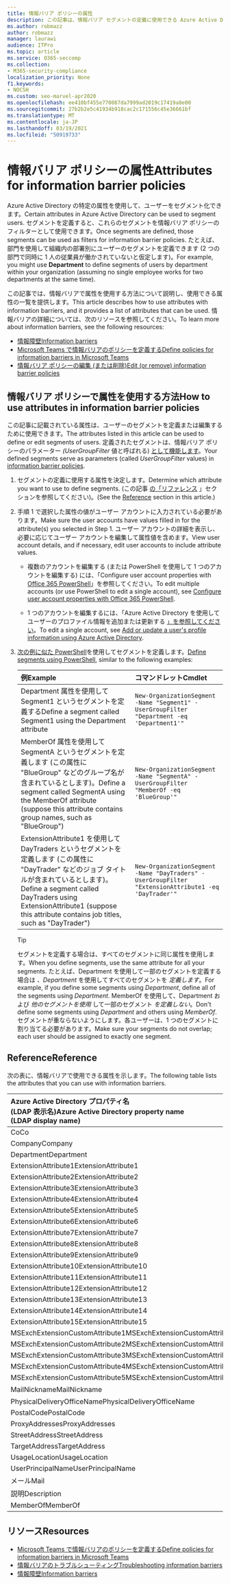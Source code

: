 ```yaml
---
title: 情報バリア ポリシーの属性
description: この記事は、情報バリア セグメントの定義に使用できる Azure Active Directory ユーザー アカウント属性のリファレンスです。
ms.author: robmazz
author: robmazz
manager: laurawi
audience: ITPro
ms.topic: article
ms.service: O365-seccomp
ms.collection:
- M365-security-compliance
localization_priority: None
f1.keywords:
- NOCSH
ms.custom: seo-marvel-apr2020
ms.openlocfilehash: ee410bf455e770087da7999ad2019c17419a8e00
ms.sourcegitcommit: 27b2b2e5c41934b918cac2c171556c45e36661bf
ms.translationtype: MT
ms.contentlocale: ja-JP
ms.lasthandoff: 03/19/2021
ms.locfileid: "50919733"
---
```

# <a name="attributes-for-information-barrier-policies"></a><span data-ttu-id="9499a-103">情報バリア ポリシーの属性</span><span class="sxs-lookup"><span data-stu-id="9499a-103">Attributes for information barrier policies</span></span>

<span data-ttu-id="9499a-104">Azure Active Directory の特定の属性を使用して、ユーザーをセグメント化できます。</span><span class="sxs-lookup"><span data-stu-id="9499a-104">Certain attributes in Azure Active Directory can be used to segment users.</span></span> <span data-ttu-id="9499a-105">セグメントを定義すると、これらのセグメントを情報バリア ポリシーのフィルターとして使用できます。</span><span class="sxs-lookup"><span data-stu-id="9499a-105">Once segments are defined, those segments can be used as filters for information barrier policies.</span></span> <span data-ttu-id="9499a-106">たとえば、部門を使用して組織内の部署別にユーザーのセグメントを定義できます (2 つの部門で同時に 1 人の従業員が働かされていないと仮定します)。</span><span class="sxs-lookup"><span data-stu-id="9499a-106">For example, you might use **Department** to define segments of users by department within your organization (assuming no single employee works for two departments at the same time).</span></span>

<span data-ttu-id="9499a-107">この記事では、情報バリアで属性を使用する方法について説明し、使用できる属性の一覧を提供します。</span><span class="sxs-lookup"><span data-stu-id="9499a-107">This article describes how to use attributes with information barriers, and it provides a list of attributes that can be used.</span></span> <span data-ttu-id="9499a-108">情報バリアの詳細については、次のリソースを参照してください。</span><span class="sxs-lookup"><span data-stu-id="9499a-108">To learn more about information barriers, see the following resources:</span></span>

- [<span data-ttu-id="9499a-109">情報障壁</span><span class="sxs-lookup"><span data-stu-id="9499a-109">Information barriers</span></span>](information-barriers.md)
- [<span data-ttu-id="9499a-110">Microsoft Teams で情報バリアのポリシーを定義する</span><span class="sxs-lookup"><span data-stu-id="9499a-110">Define policies for information barriers in Microsoft Teams</span></span>](information-barriers-policies.md)
- [<span data-ttu-id="9499a-111">情報バリア ポリシーの編集 (または削除)</span><span class="sxs-lookup"><span data-stu-id="9499a-111">Edit (or remove) information barrier policies</span></span>](information-barriers-edit-segments-policies.md)

## <a name="how-to-use-attributes-in-information-barrier-policies"></a><span data-ttu-id="9499a-112">情報バリア ポリシーで属性を使用する方法</span><span class="sxs-lookup"><span data-stu-id="9499a-112">How to use attributes in information barrier policies</span></span>

<span data-ttu-id="9499a-113">この記事に記載されている属性は、ユーザーのセグメントを定義または編集するために使用できます。</span><span class="sxs-lookup"><span data-stu-id="9499a-113">The attributes listed in this article can be used to define or edit segments of users.</span></span> <span data-ttu-id="9499a-114">定義されたセグメントは、情報バリア ポリシーのパラメーター *(UserGroupFilter* 値と呼ばれる) [として機能します](information-barriers-policies.md)。</span><span class="sxs-lookup"><span data-stu-id="9499a-114">Your defined segments serve as parameters (called *UserGroupFilter* values) in [information barrier policies](information-barriers-policies.md).</span></span>

1. <span data-ttu-id="9499a-115">セグメントの定義に使用する属性を決定します。</span><span class="sxs-lookup"><span data-stu-id="9499a-115">Determine which attribute you want to use to define segments.</span></span> <span data-ttu-id="9499a-116">(この記事 [の「リファレンス](#reference) 」セクションを参照してください)。</span><span class="sxs-lookup"><span data-stu-id="9499a-116">(See the [Reference](#reference) section in this article.)</span></span>

2. <span data-ttu-id="9499a-117">手順 1 で選択した属性の値がユーザー アカウントに入力されている必要があります。</span><span class="sxs-lookup"><span data-stu-id="9499a-117">Make sure the user accounts have values filled in for the attribute(s) you selected in Step 1.</span></span> <span data-ttu-id="9499a-118">ユーザー アカウントの詳細を表示し、必要に応じてユーザー アカウントを編集して属性値を含めます。</span><span class="sxs-lookup"><span data-stu-id="9499a-118">View user account details, and if necessary, edit user accounts to include attribute values.</span></span> 

    - <span data-ttu-id="9499a-119">複数のアカウントを編集する (または PowerShell を使用して 1 つのアカウントを編集する) には、「Configure user account properties with [Office 365 PowerShell](../enterprise/configure-user-account-properties-with-microsoft-365-powershell.md)」を参照してください。</span><span class="sxs-lookup"><span data-stu-id="9499a-119">To edit multiple accounts (or use PowerShell to edit a single account), see [Configure user account properties with Office 365 PowerShell](../enterprise/configure-user-account-properties-with-microsoft-365-powershell.md).</span></span>

    - <span data-ttu-id="9499a-120">1 つのアカウントを編集するには、「Azure Active Directory を使用してユーザーのプロファイル情報を追加または更新する [」を参照してください](/azure/active-directory/fundamentals/active-directory-users-profile-azure-portal)。</span><span class="sxs-lookup"><span data-stu-id="9499a-120">To edit a single account, see [Add or update a user's profile information using Azure Active Directory](/azure/active-directory/fundamentals/active-directory-users-profile-azure-portal).</span></span>

3. <span data-ttu-id="9499a-121">[次の例に似た PowerShell](information-barriers-policies.md#define-segments-using-powershell)を使用してセグメントを定義します。</span><span class="sxs-lookup"><span data-stu-id="9499a-121">[Define segments using PowerShell](information-barriers-policies.md#define-segments-using-powershell), similar to the following examples:</span></span>

    |<span data-ttu-id="9499a-122">**例**</span><span class="sxs-lookup"><span data-stu-id="9499a-122">**Example**</span></span>|<span data-ttu-id="9499a-123">**コマンドレット**</span><span class="sxs-lookup"><span data-stu-id="9499a-123">**Cmdlet**</span></span>|
    |:----------|:---------|
    | <span data-ttu-id="9499a-124">Department 属性を使用して Segment1 というセグメントを定義する</span><span class="sxs-lookup"><span data-stu-id="9499a-124">Define a segment called Segment1 using the Department attribute</span></span> | `New-OrganizationSegment -Name "Segment1" -UserGroupFilter "Department -eq 'Department1'"` |
    | <span data-ttu-id="9499a-125">MemberOf 属性を使用して SegmentA というセグメントを定義します (この属性に "BlueGroup" などのグループ名が含まれているとします)。</span><span class="sxs-lookup"><span data-stu-id="9499a-125">Define a segment called SegmentA using the MemberOf attribute (suppose this attribute contains group names, such as "BlueGroup")</span></span> | `New-OrganizationSegment -Name "SegmentA" -UserGroupFilter "MemberOf -eq 'BlueGroup'"` |
    | <span data-ttu-id="9499a-126">ExtensionAttribute1 を使用して DayTraders というセグメントを定義します (この属性に "DayTrader" などのジョブ タイトルが含まれているとします)。</span><span class="sxs-lookup"><span data-stu-id="9499a-126">Define a segment called DayTraders using ExtensionAttribute1 (suppose this attribute contains job titles, such as "DayTrader")</span></span> | `New-OrganizationSegment -Name "DayTraders" -UserGroupFilter "ExtensionAttribute1 -eq 'DayTrader'"` |

    > [!TIP]
    > <span data-ttu-id="9499a-127">セグメントを定義する場合は、すべてのセグメントに同じ属性を使用します。</span><span class="sxs-lookup"><span data-stu-id="9499a-127">When you define segments, use the same attribute for all your segments.</span></span> <span data-ttu-id="9499a-128">たとえば、Department を使用して一部のセグメントを定義する場合は *、Department* を使用してすべてのセグメントを *定義します*。</span><span class="sxs-lookup"><span data-stu-id="9499a-128">For example, if you define some segments using *Department*, define all of the segments using *Department*.</span></span> <span data-ttu-id="9499a-129">MemberOf を使用して、Department および *他のセグメントを使用* して一部のセグメント *を定義しない*。</span><span class="sxs-lookup"><span data-stu-id="9499a-129">Don't define some segments using *Department* and others using *MemberOf*.</span></span> <span data-ttu-id="9499a-130">セグメントが重ならないようにします。各ユーザーは、1 つのセグメントに割り当てる必要があります。</span><span class="sxs-lookup"><span data-stu-id="9499a-130">Make sure your segments do not overlap; each user should be assigned to exactly one segment.</span></span>

## <a name="reference"></a><span data-ttu-id="9499a-131">Reference</span><span class="sxs-lookup"><span data-stu-id="9499a-131">Reference</span></span>

<span data-ttu-id="9499a-132">次の表に、情報バリアで使用できる属性を示します。</span><span class="sxs-lookup"><span data-stu-id="9499a-132">The following table lists the attributes that you can use with information barriers.</span></span>

|<span data-ttu-id="9499a-133">**Azure Active Directory プロパティ名 <br/> (LDAP 表示名)**</span><span class="sxs-lookup"><span data-stu-id="9499a-133">**Azure Active Directory property name<br/>(LDAP display name)**</span></span>|<span data-ttu-id="9499a-134">**Exchange プロパティ名**</span><span class="sxs-lookup"><span data-stu-id="9499a-134">**Exchange property name**</span></span>|
|:---------------------------------------------------------------|:-------------------------|
| <span data-ttu-id="9499a-135">Co</span><span class="sxs-lookup"><span data-stu-id="9499a-135">Co</span></span> | <span data-ttu-id="9499a-136">Co</span><span class="sxs-lookup"><span data-stu-id="9499a-136">Co</span></span> |
| <span data-ttu-id="9499a-137">Company</span><span class="sxs-lookup"><span data-stu-id="9499a-137">Company</span></span> | <span data-ttu-id="9499a-138">Company</span><span class="sxs-lookup"><span data-stu-id="9499a-138">Company</span></span> |
| <span data-ttu-id="9499a-139">Department</span><span class="sxs-lookup"><span data-stu-id="9499a-139">Department</span></span> | <span data-ttu-id="9499a-140">Department</span><span class="sxs-lookup"><span data-stu-id="9499a-140">Department</span></span> |
| <span data-ttu-id="9499a-141">ExtensionAttribute1</span><span class="sxs-lookup"><span data-stu-id="9499a-141">ExtensionAttribute1</span></span> | <span data-ttu-id="9499a-142">CustomAttribute1</span><span class="sxs-lookup"><span data-stu-id="9499a-142">CustomAttribute1</span></span> |
| <span data-ttu-id="9499a-143">ExtensionAttribute2</span><span class="sxs-lookup"><span data-stu-id="9499a-143">ExtensionAttribute2</span></span> | <span data-ttu-id="9499a-144">CustomAttribute2</span><span class="sxs-lookup"><span data-stu-id="9499a-144">CustomAttribute2</span></span> |
| <span data-ttu-id="9499a-145">ExtensionAttribute3</span><span class="sxs-lookup"><span data-stu-id="9499a-145">ExtensionAttribute3</span></span> | <span data-ttu-id="9499a-146">CustomAttribute3</span><span class="sxs-lookup"><span data-stu-id="9499a-146">CustomAttribute3</span></span> |
| <span data-ttu-id="9499a-147">ExtensionAttribute4</span><span class="sxs-lookup"><span data-stu-id="9499a-147">ExtensionAttribute4</span></span> | <span data-ttu-id="9499a-148">CustomAttribute4</span><span class="sxs-lookup"><span data-stu-id="9499a-148">CustomAttribute4</span></span> |
| <span data-ttu-id="9499a-149">ExtensionAttribute5</span><span class="sxs-lookup"><span data-stu-id="9499a-149">ExtensionAttribute5</span></span> | <span data-ttu-id="9499a-150">CustomAttribute5</span><span class="sxs-lookup"><span data-stu-id="9499a-150">CustomAttribute5</span></span> |
| <span data-ttu-id="9499a-151">ExtensionAttribute6</span><span class="sxs-lookup"><span data-stu-id="9499a-151">ExtensionAttribute6</span></span> | <span data-ttu-id="9499a-152">CustomAttribute6</span><span class="sxs-lookup"><span data-stu-id="9499a-152">CustomAttribute6</span></span> |
| <span data-ttu-id="9499a-153">ExtensionAttribute7</span><span class="sxs-lookup"><span data-stu-id="9499a-153">ExtensionAttribute7</span></span> | <span data-ttu-id="9499a-154">CustomAttribute7</span><span class="sxs-lookup"><span data-stu-id="9499a-154">CustomAttribute7</span></span> |
| <span data-ttu-id="9499a-155">ExtensionAttribute8</span><span class="sxs-lookup"><span data-stu-id="9499a-155">ExtensionAttribute8</span></span> | <span data-ttu-id="9499a-156">CustomAttribute8</span><span class="sxs-lookup"><span data-stu-id="9499a-156">CustomAttribute8</span></span> |
| <span data-ttu-id="9499a-157">ExtensionAttribute9</span><span class="sxs-lookup"><span data-stu-id="9499a-157">ExtensionAttribute9</span></span> | <span data-ttu-id="9499a-158">CustomAttribute9</span><span class="sxs-lookup"><span data-stu-id="9499a-158">CustomAttribute9</span></span> |
| <span data-ttu-id="9499a-159">ExtensionAttribute10</span><span class="sxs-lookup"><span data-stu-id="9499a-159">ExtensionAttribute10</span></span> | <span data-ttu-id="9499a-160">CustomAttribute10</span><span class="sxs-lookup"><span data-stu-id="9499a-160">CustomAttribute10</span></span> |
| <span data-ttu-id="9499a-161">ExtensionAttribute11</span><span class="sxs-lookup"><span data-stu-id="9499a-161">ExtensionAttribute11</span></span> | <span data-ttu-id="9499a-162">CustomAttribute11</span><span class="sxs-lookup"><span data-stu-id="9499a-162">CustomAttribute11</span></span> |
| <span data-ttu-id="9499a-163">ExtensionAttribute12</span><span class="sxs-lookup"><span data-stu-id="9499a-163">ExtensionAttribute12</span></span> | <span data-ttu-id="9499a-164">CustomAttribute12</span><span class="sxs-lookup"><span data-stu-id="9499a-164">CustomAttribute12</span></span> |
| <span data-ttu-id="9499a-165">ExtensionAttribute13</span><span class="sxs-lookup"><span data-stu-id="9499a-165">ExtensionAttribute13</span></span> | <span data-ttu-id="9499a-166">CustomAttribute13</span><span class="sxs-lookup"><span data-stu-id="9499a-166">CustomAttribute13</span></span> |
| <span data-ttu-id="9499a-167">ExtensionAttribute14</span><span class="sxs-lookup"><span data-stu-id="9499a-167">ExtensionAttribute14</span></span> | <span data-ttu-id="9499a-168">CustomAttribute14</span><span class="sxs-lookup"><span data-stu-id="9499a-168">CustomAttribute14</span></span> |
| <span data-ttu-id="9499a-169">ExtensionAttribute15</span><span class="sxs-lookup"><span data-stu-id="9499a-169">ExtensionAttribute15</span></span> | <span data-ttu-id="9499a-170">CustomAttribute15</span><span class="sxs-lookup"><span data-stu-id="9499a-170">CustomAttribute15</span></span> |
| <span data-ttu-id="9499a-171">MSExchExtensionCustomAttribute1</span><span class="sxs-lookup"><span data-stu-id="9499a-171">MSExchExtensionCustomAttribute1</span></span> | <span data-ttu-id="9499a-172">ExtensionCustomAttribute1</span><span class="sxs-lookup"><span data-stu-id="9499a-172">ExtensionCustomAttribute1</span></span> |
| <span data-ttu-id="9499a-173">MSExchExtensionCustomAttribute2</span><span class="sxs-lookup"><span data-stu-id="9499a-173">MSExchExtensionCustomAttribute2</span></span> | <span data-ttu-id="9499a-174">ExtensionCustomAttribute2</span><span class="sxs-lookup"><span data-stu-id="9499a-174">ExtensionCustomAttribute2</span></span> |
| <span data-ttu-id="9499a-175">MSExchExtensionCustomAttribute3</span><span class="sxs-lookup"><span data-stu-id="9499a-175">MSExchExtensionCustomAttribute3</span></span> | <span data-ttu-id="9499a-176">ExtensionCustomAttribute3</span><span class="sxs-lookup"><span data-stu-id="9499a-176">ExtensionCustomAttribute3</span></span> |
| <span data-ttu-id="9499a-177">MSExchExtensionCustomAttribute4</span><span class="sxs-lookup"><span data-stu-id="9499a-177">MSExchExtensionCustomAttribute4</span></span> | <span data-ttu-id="9499a-178">ExtensionCustomAttribute4</span><span class="sxs-lookup"><span data-stu-id="9499a-178">ExtensionCustomAttribute4</span></span> |
| <span data-ttu-id="9499a-179">MSExchExtensionCustomAttribute5</span><span class="sxs-lookup"><span data-stu-id="9499a-179">MSExchExtensionCustomAttribute5</span></span> | <span data-ttu-id="9499a-180">ExtensionCustomAttribute5</span><span class="sxs-lookup"><span data-stu-id="9499a-180">ExtensionCustomAttribute5</span></span> |
| <span data-ttu-id="9499a-181">MailNickname</span><span class="sxs-lookup"><span data-stu-id="9499a-181">MailNickname</span></span> | <span data-ttu-id="9499a-182">エイリアス</span><span class="sxs-lookup"><span data-stu-id="9499a-182">Alias</span></span> |
| <span data-ttu-id="9499a-183">PhysicalDeliveryOfficeName</span><span class="sxs-lookup"><span data-stu-id="9499a-183">PhysicalDeliveryOfficeName</span></span> | <span data-ttu-id="9499a-184">Office</span><span class="sxs-lookup"><span data-stu-id="9499a-184">Office</span></span> |
| <span data-ttu-id="9499a-185">PostalCode</span><span class="sxs-lookup"><span data-stu-id="9499a-185">PostalCode</span></span> | <span data-ttu-id="9499a-186">PostalCode</span><span class="sxs-lookup"><span data-stu-id="9499a-186">PostalCode</span></span> |
| <span data-ttu-id="9499a-187">ProxyAddresses</span><span class="sxs-lookup"><span data-stu-id="9499a-187">ProxyAddresses</span></span> | <span data-ttu-id="9499a-188">EmailAddresses</span><span class="sxs-lookup"><span data-stu-id="9499a-188">EmailAddresses</span></span> |
| <span data-ttu-id="9499a-189">StreetAddress</span><span class="sxs-lookup"><span data-stu-id="9499a-189">StreetAddress</span></span> | <span data-ttu-id="9499a-190">StreetAddress</span><span class="sxs-lookup"><span data-stu-id="9499a-190">StreetAddress</span></span> |
| <span data-ttu-id="9499a-191">TargetAddress</span><span class="sxs-lookup"><span data-stu-id="9499a-191">TargetAddress</span></span> | <span data-ttu-id="9499a-192">ExternalEmailAddress</span><span class="sxs-lookup"><span data-stu-id="9499a-192">ExternalEmailAddress</span></span> |
| <span data-ttu-id="9499a-193">UsageLocation</span><span class="sxs-lookup"><span data-stu-id="9499a-193">UsageLocation</span></span> | <span data-ttu-id="9499a-194">UsageLocation</span><span class="sxs-lookup"><span data-stu-id="9499a-194">UsageLocation</span></span> |
| <span data-ttu-id="9499a-195">UserPrincipalName</span><span class="sxs-lookup"><span data-stu-id="9499a-195">UserPrincipalName</span></span> | <span data-ttu-id="9499a-196">UserPrincipalName</span><span class="sxs-lookup"><span data-stu-id="9499a-196">UserPrincipalName</span></span> |
| <span data-ttu-id="9499a-197">メール</span><span class="sxs-lookup"><span data-stu-id="9499a-197">Mail</span></span> | <span data-ttu-id="9499a-198">WindowsEmailAddress</span><span class="sxs-lookup"><span data-stu-id="9499a-198">WindowsEmailAddress</span></span> |
| <span data-ttu-id="9499a-199">説明</span><span class="sxs-lookup"><span data-stu-id="9499a-199">Description</span></span> | <span data-ttu-id="9499a-200">説明</span><span class="sxs-lookup"><span data-stu-id="9499a-200">Description</span></span> |
| <span data-ttu-id="9499a-201">MemberOf</span><span class="sxs-lookup"><span data-stu-id="9499a-201">MemberOf</span></span> | <span data-ttu-id="9499a-202">MemberOfGroup</span><span class="sxs-lookup"><span data-stu-id="9499a-202">MemberOfGroup</span></span> |

## <a name="resources"></a><span data-ttu-id="9499a-203">リソース</span><span class="sxs-lookup"><span data-stu-id="9499a-203">Resources</span></span>

- [<span data-ttu-id="9499a-204">Microsoft Teams で情報バリアのポリシーを定義する</span><span class="sxs-lookup"><span data-stu-id="9499a-204">Define policies for information barriers in Microsoft Teams</span></span>](information-barriers-policies.md)
- [<span data-ttu-id="9499a-205">情報バリアのトラブルシューティング</span><span class="sxs-lookup"><span data-stu-id="9499a-205">Troubleshooting information barriers</span></span>](information-barriers-troubleshooting.md)
- [<span data-ttu-id="9499a-206">情報障壁</span><span class="sxs-lookup"><span data-stu-id="9499a-206">Information barriers</span></span>](information-barriers.md)